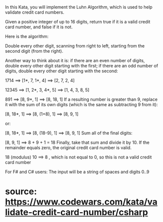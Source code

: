 In this Kata, you will implement the Luhn Algorithm, which is used to help validate credit card numbers.

Given a positive integer of up to 16 digits, return true if it is a valid credit card number, and false if it is not.

Here is the algorithm:

Double every other digit, scanning from right to left, starting from the second digit (from the right).

Another way to think about it is: if there are an even number of digits, double every other digit starting with the first; if there are an odd number of digits, double every other digit starting with the second:

1714 ==> [1*, 7, 1*, 4] ==> [2, 7, 2, 4]

12345 ==> [1, 2*, 3, 4*, 5] ==> [1, 4, 3, 8, 5]

891 ==> [8, 9*, 1] ==> [8, 18, 1]
If a resulting number is greater than 9, replace it with the sum of its own digits (which is the same as subtracting 9 from it):

[8, 18*, 1] ==> [8, (1+8), 1] ==> [8, 9, 1]

or:

[8, 18*, 1] ==> [8, (18-9), 1] ==> [8, 9, 1]
Sum all of the final digits:

[8, 9, 1] ==> 8 + 9 + 1 = 18
Finally, take that sum and divide it by 10. If the remainder equals zero, the original credit card number is valid.

  18 (modulus) 10 ==> 8 , which is not equal to 0, so this is not a valid credit card number

For F# and C# users:
The input will be a string of spaces and digits 0..9

# source: https://www.codewars.com/kata/validate-credit-card-number/csharp